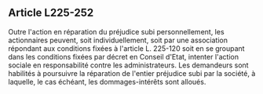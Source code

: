 Article L225-252
----
Outre l'action en réparation du préjudice subi personnellement, les actionnaires
peuvent, soit individuellement, soit par une association répondant aux
conditions fixées à l'article L. 225-120 soit en se groupant dans les conditions
fixées par décret en Conseil d'Etat, intenter l'action sociale en responsabilité
contre les administrateurs. Les demandeurs sont habilités à poursuivre la
réparation de l'entier préjudice subi par la société, à laquelle, le cas
échéant, les dommages-intérêts sont alloués.
